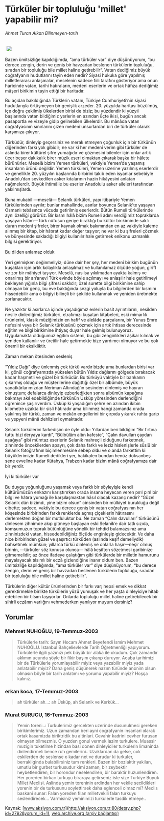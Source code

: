 # Türküler bir topluluğu 'millet' yapabilir mi?

*Ahmet Turan Alkan Bilinmeyen-tarih*

<div>
 <font>
  <img border="0" height="1" src="/web/20041106194753im_/http://aksiyon.com.tr/images/blank.gif"/>
 </font>
 <font class="content">
  <p>
   <img border="0" hspace="5" src="http://web.archive.org/web/20041106194753im_/http://www.aksiyon.com.tr/resim/449/18.jpg" vspace="5"/>
  </p>
 </font>
 <font class="content">
  Bazen ümitsizliğe kapıldığımda, “ama türküler var” diye düşünüyorum, “bu derece zengin, derin ve geniş bir havzadan beslenen türkülerin topluluğu, sıradan bir topluluğu bile millet haline getirebilir”. Vatan dediğimiz büyük coğrafyanın hudutlarını tayin eden nedir? Siyasi hukuka göre yapılmış milletlerarası anlaşmalar, meselenin sadece fiili tarafını gösteriyor ama onun haricinde vatan, tarihi hatıraların, medeni eserlerin ve ortak hâfıza dediğimiz mâşeri birikimin tayin ettiği bir haritadır.
 </font>
 <p>
  <font class="content">
   Bu açıdan bakıldığında Türklerin vatanı, Türkiye Cumhuriyeti’nin siyasi hudutlarıyla örtüşmeyen bir genişlik arzeder. 20. yüzyılda haritası büzülmüş, içe doğru çekilmiş ülkelerden birisi de biziz; bu yüzdendir ki yüzyıl başlarında vatan bildiğimiz yerlerin en azından üçte ikisi, bugün ancak pasaportla ve vizeyle gidip gelinebilen ülkelerdir. Bu mânâda vatan coğrafyasının sınırlarını çizen medenî unsurlardan biri de türküler olarak karşımıza çıkıyor.
   <br/>
   <br/>
   Türküdür, dinleyip geçersiniz ve merak etmeyen çoğunluk için bir türkünün diğerinden farkı yok gibidir; ne var ki her medenî verim gibi türküler de aslında birer kültürel şifre yumağıdır ve çözmesini bilenler için onlar artık üçer beşer dakikalık birer müzik eseri olmaktan çıkarak başka bir hâlete bürünürler. Meselâ bizim Yemen türküleri, vaktiyle Yemen’de yaşamış insanların ürünü değildir. Yemen türküleri, Yemen üzerine yazılmış eserlerdir ve genellikle 20. yüzyılın başlarında birbirini takib eden isyanlar sebebiyle Anadolu’dan sevkedilen asker kıtalarının hazin hikâyesini anlatan nağmelerdir. Büyük ihtimâlle bu eserler Anadolulu asker aileleri tarafından yakılmışlardı.
   <br/>
   <br/>
   Buna mukabil —meselâ— Selanik türküleri, yapı itibariyle Yemen türkülerinden ayrılır; bunlar mahallinde, asırlar boyunca Selanik’te yaşayan Osmanlı tebâsınca vücuda getirilmiş eserlerdir. Bütün Rumeli türkülerinde aynı özelliği görürüz. Bir kısmı hâlâ bizim Rumeli adını verdiğimiz topraklarda yaşayan İslâm—Türk nüfusun geriye bıraktığı bu kültür birikiminde saklı duran medenî şifreler, birer kaynak olmak bakımından en az vaktiyle kaleme alınmış bir kitap, bir hâtırat kadar değer taşıyor; ne var ki bu şifreleri çözmek ve bünyesinde sakladığı bilgiyi kullanılır hale getirmek enikonu uzmanlık bilgisi gerektiriyor.
   <br/>
   <br/>
   Bu dilden anlamaz olduk
   <br/>
   <br/>
   Yeri gelmişken değinmeliyiz; düne dair her şey, her medenî birikim bugünün kuşakları için artık kolaylıkla anlaşılmaz ve kullanılamaz ölçüde yoğun, girift ve zor bir mâhiyet taşıyor. Meselâ, nasılsa yıkılmadan ayakta kalmış ve onarılmış bir an’anevi Türk evinde böyle açılmayı ve anlaşılır hale getirilmeyi bekleyen yığınla bilgi şifresi saklıdır; özel surette bilgi birikimine sahip olmayan bir genç, bu eve baktığında sezgi yoluyla bu bilgilerden bir kısmını hissedebilir ama o bilgiyi bilinçli bir şekilde kullanmak ve yeniden üretmekte zorlanacaktır.
   <br/>
   <br/>
   Ne yazıktır ki asırlarca içinde yaşadığımız evlerin basit ayrıntılarını, nesilden nesile dinlediğimiz türküleri, etrafımızı kuşatan kitabeleri, eski mimarlık ürünlerini, klasik müziğimizin en hafif ve alelâde parçalarını, bir Yunus Emre nefesini veya bir Selanik türküsünü çözmek için artık ihtisas derecesinde eğitim ve bilgi birikimine ihtiyaç duyar hale gelmiş bulunuyoruz. Uygulamakta olduğumuz eğitim sistemi, bu gibi zenginlikleri âşikar kılmak ve yeniden kullanılır ve üretilir hale getirmekte bize yardımcı olmuyor ve bu çok önemli bir eksikliktir.
   <br/>
   <br/>
   Zaman mekan ötesinden sesleniş
   <br/>
   <br/>
   “Yıldız Dağı” diye ünlenmiş çok türkü vardır bizde ama bunlardan birisi var ki, gönül coğrafyamızda yükselen bütün Yıldız dağlarını gölgede bırakacak kadar haşmetli ve güzel bir türküdür. Bu türküyü vaktiyle bir bankanın çıkarmış olduğu ve müşterilerine dağıttığı özel bir albümde, büyük sanatkârlarımızdan Neriman Altındağ’ın sesinden dinlemiş ve hayran olmuştum; defalarca dinleyip ezberledikten sonra albümün kapağına bakmayı akıl edebildiğimde türkünün Üsküp yöresinden derlendiğini öğrenince şaşırıverdim. Üsküp ki yaşadığım şehre en azından ikibin kilometre uzakta bir sisli hâtıradır ama bilinmez hangi zamanda orada yakılmış bir türkü, zaman ve mekân engellerini bir çırpıda yıkarak ruhta garip ve yepyeni mânâ dehlizleri oymaktadır.
   <br/>
   <br/>
   Selanik türkülerini farkedişim de öyle oldu: Yıllardan beri bildiğim “Bir fırtına tuttu bizi deryaya kardı”, “Bülbülüm altın kafeste”, “Çalın davulları çaydan aşağıya” gibi mümtaz eserlerin Selanik mahreçli olduğunu farketmek, zihnimde öncekilerden apayrı, çok daha farklı ve leziz hislenişlerle süslü bir Selanik fotoğrafının biçimlenmesine sebep oldu ve o anda farkettim ki büyüklerimizin Rumeli dedikleri yer, hakikaten bundan henüz doksanbeş sene evveline kadar Kütahya, Trabzon kadar bizim mânâ coğrafyamıza dair bir yerdir.
   <br/>
   <br/>
   İyi ki türküler var
   <br/>
   <br/>
   Bu duygu yoğunluğunu yaşamak veya farklı bir söyleyişle kendi kültürümüzün enkazını karıştırırken orada insana heyecan veren pırıl pırıl bir bilgi ve hâtıra yumağı ile karşılaşmaktan hâsıl olacak kazanç nedir? “Güzel Selanik dün bizimdi, yine bizim olsun” cinsinden bir mülkiyet burukluğu değil elbette; sadece, vaktiyle bu derece geniş bir vatan coğrafyasının her köşesinde birbirinden farklı renklerde açmış çiçeklerin hâtırasını derlemekten doğan bir mutluluktur bu. Ne zaman “Çalın davulları” türküsünü dinlesem zihnimde akıp gitmeye başlayan eski Selanik’e dair tatlı sızıda, komşumuzun toprak bütünlüğüne yönelik bir tehdid bulamazsınız ama zihninizdeki vatan, hissedebildiğiniz ölçüde enginleşip gidecektir. Ve daha nice birbirinden güzel ve şaşırtıcı türküden (aslında keşif demeliydik) bahsetmek mümkün; yıllarca türkü dinlemiş ve onlarla haşır—neşir olmuş birinin, —türküler söz konusu olunca— hâlâ keşiften sözetmesi garibinize gitmemelidir; az önce ifadeye çalıştığım gibi türkülerde bir milletin hamurunu mayalayacak tılsımlı bir eczâ gizlendiğine inanır oldum ben. Bazen ümitsizliğe kapıldığımda, “ama türküler var” diye düşünüyorum, “bu derece zengin, derin ve geniş bir havzadan beslenen türkülerin topluluğu, sıradan bir topluluğu bile millet haline getirebilir”.
   <br/>
   <br/>
   Türkülerin diğer kültür ürünlerinden bir farkı var; hepsi emek ve dikkat gerektirmekle birlikte türkülerin yüzü yumuşak ve her yaşta dinleyiciye hitab edebilen bir tılsım taşıyorlar. Onlarda topluluğu millet haline getirebilecek bir sihirli eczânın varlığını vehmederken yanılıyor muyum dersiniz?
   <br/>
  </font>
 </p>
</div>


## Yorumlar

### Mehmet NUHOĞLU, 19-Temmuz-2003
> Türkülerle tarih: 
> Sayın Hocam Ahmet Beyefendi İsmim Mehmet NUHOĞLU. İstanbul Bahçelievlerde Tarih Öğretmenliği yapıyorum. Türkülerle ilgili yazınızı pek büyük bir alaka ile okudum. Çok zamandır aklımın ucunda şöyle bir fikir başını çıkarıp duruyor. Acaba tarihimizi bir de Türkülerle yorumlayabilir miyiz veya yazabilir miyiz yada anlatabilir miyiz? Daha geniş düşünerek nazım türünde anonim olsun  olmasın böyle bir tarih anlatımı ve yorumu yapabilir miyiz?  Hoşça kalınız.

### erkan koca, 17-Temmuz-2003
> ah türküler ah...: 
> ah Üsküp, ah Selanik ve Kerkük...

### Murat SURUCU, 16-Temmuz-2003
> Yemin toreni..: 
> Turkulerimiz gercekten uzerinde dusunulmesi gereken birikimlerimiz. Uzun zamandan beri ayni cografyanin insanlari olarak ortak kasamizda biriktridik bu altinlari. Cevahir kadrini cevher furusan olmayan bilmezmis. O yuzden gonul vermek lazim turkulere. Muassir muzigin tuketilme hizindan basi donen dinleyiciler turkulerin limaninda dinlendirmeli bence ruh gemilerini.. Uzaklardan da gelse, cok eskilerden de seslense o kadar net ve durudur ki turkuler, berrakliginda bulabilirsiniz tum renkleri. Bazen bir bozlaktir yakilan, umutlu bir gurbet turkusudur kimi zaman, bir zeybektir heybetlendiren, bir horondur neselendiren, bir baraktir huzunlendiren. Her yoreden birkac turkuyu biraraya getirseniz iste size Turkiye Buyuk Millet Meclisi. Aslinda yemin toreninin ardindan her vekile secildikleri yorenin bir de turkusunu soylettirsek daha eglenceli olmaz mi? Meclis baskani sunar: Falan yoreden filan milletvekili falan turkuyu seslendirecek... Varmisiniz yeminimizi turkulerle tasdik etmeye..

Kaynak: [www.aksiyon.com.tr](http://aksiyon.com.tr:80/detay.php?id=2792&yorum_id=1), [web.archive.org (arşiv bağlantısı)](http://web.archive.org/web/20041106194753/http://aksiyon.com.tr:80/detay.php?id=2792&yorum_id=1)
